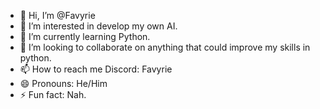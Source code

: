 - 👋 Hi, I’m @Favyrie
- 👀 I’m interested in develop my own AI.
- 🌱 I’m currently learning Python.
- 💞️ I’m looking to collaborate on anything that could improve my skills in python.
- 📫 How to reach me Discord: Favyrie
- 😄 Pronouns: He/Him
- ⚡ Fun fact: Nah.

<!---
Favyrie/Favyrie is a ✨ special ✨ repository because its `README.md` (this file) appears on your GitHub profile.
You can click the Preview link to take a look at your changes.
--->
